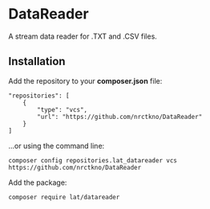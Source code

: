 # DataReader
A stream data reader for .TXT and .CSV files.


Installation
------------

Add the repository to your **composer.json** file:


	"repositories": [
		{
			"type": "vcs",
			"url": "https://github.com/nrctkno/DataReader"
		}
	]

	
...or using the command line:


	composer config repositories.lat_datareader vcs https://github.com/nrctkno/DataReader
	
	
Add the package:


	composer require lat/datareader

